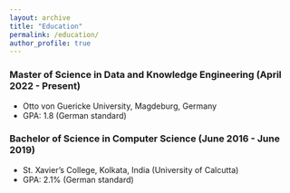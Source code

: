 ```yaml
---
layout: archive
title: "Education"
permalink: /education/
author_profile: true
---
```



### Master of Science in Data and Knowledge Engineering (April 2022 - Present)
* Otto von Guericke University, Magdeburg, Germany
* GPA: 1.8 (German standard)

### Bachelor of Science in Computer Science (June 2016 - June 2019)
* St. Xavier’s College, Kolkata, India (University of Calcutta)
* GPA: 2.1% (German standard)